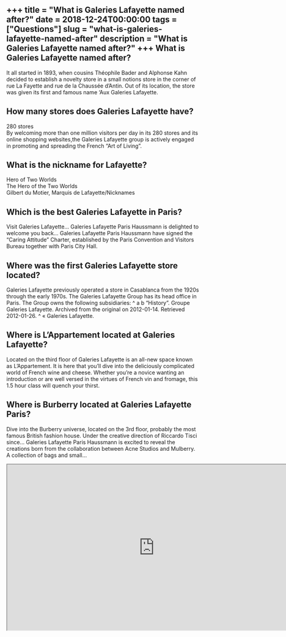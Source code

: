 +++
title = "What is Galeries Lafayette named after?"
date = 2018-12-24T00:00:00
tags = ["Questions"]
slug = "what-is-galeries-lafayette-named-after"
description = "What is Galeries Lafayette named after?"
+++
What is Galeries Lafayette named after?
---------------------------------------

It all started in 1893, when cousins Théophile Bader and Alphonse Kahn decided to establish a novelty store in a small notions store in the corner of rue La Fayette and rue de la Chaussée d’Antin. Out of its location, the store was given its first and famous name ‘Aux Galeries Lafayette.

How many stores does Galeries Lafayette have?
---------------------------------------------

280 stores  
By welcoming more than one million visitors per day in its 280 stores and its online shopping websites,the Galeries Lafayette group is actively engaged in promoting and spreading the French “Art of Living”.

What is the nickname for Lafayette?
-----------------------------------

 Hero of Two Worlds  
The Hero of the Two Worlds  
Gilbert du Motier, Marquis de Lafayette/Nicknames

Which is the best Galeries Lafayette in Paris?
----------------------------------------------

Visit Galeries Lafayette… Galeries Lafayette Paris Haussmann is delighted to welcome you back… Galeries Lafayette Paris Haussmann have signed the “Caring Attitude” Charter, established by the Paris Convention and Visitors Bureau together with Paris City Hall.

Where was the first Galeries Lafayette store located?
-----------------------------------------------------

Galeries Lafayette previously operated a store in Casablanca from the 1920s through the early 1970s. The Galeries Lafayette Group has its head office in Paris. The Group owns the following subsidiaries: ^ a b “History”. Groupe Galeries Lafayette. Archived from the original on 2012-01-14. Retrieved 2012-01-26. ^ « Galeries Lafayette.

Where is L’Appartement located at Galeries Lafayette?
-----------------------------------------------------

Located on the third floor of Galeries Lafayette is an all-new space known as L’Appartement. It is here that you’ll dive into the deliciously complicated world of French wine and cheese. Whether you’re a novice wanting an introduction or are well versed in the virtues of French vin and fromage, this 1.5 hour class will quench your thirst.

Where is Burberry located at Galeries Lafayette Paris?
------------------------------------------------------

Dive into the Burberry universe, located on the 3rd floor, probably the most famous British fashion house. Under the creative direction of Riccardo Tisci since… Galeries Lafayette Paris Haussmann is excited to reveal the creations born from the collaboration between Acne Studios and Mulberry. A collection of bags and small…

<iframe allow="accelerometer; autoplay; clipboard-write; encrypted-media; gyroscope; picture-in-picture" allowfullscreen="" class="__youtube_prefs__  epyt-is-override  no-lazyload" data-no-lazy="1" data-origheight="433" data-origwidth="770" data-skipgform_ajax_framebjll="" height="433" id="_ytid_49532" loading="lazy" src="https://www.youtube.com/embed/lHrPOaZJ01U?enablejsapi=1&autoplay=0&cc_load_policy=0&cc_lang_pref=&iv_load_policy=1&loop=0&modestbranding=0&rel=1&fs=1&playsinline=0&autohide=2&theme=dark&color=red&controls=1&" title="YouTube player" width="770"></iframe>